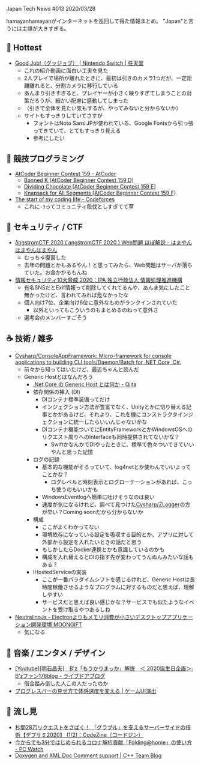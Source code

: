 Japan Tech News #013 2020/03/28

hamayanhamayanがインターネットを巡回して得た情報まとめ。
"Japan"と言うには主語が大きすぎる。

## 🎉 Hottest

- [Good Job!（グッジョブ） | Nintendo Switch | 任天堂](https://www.nintendo.co.jp/switch/av99a/pc/index.html)
    - これの紹介動画に面白い工夫を見た
    - 2人プレイで場所が離れたときに、最初は引きのカメラ1つだが、一定距離離れると、分割カメラに移行している
    - あんまり引きすぎると、プレイヤーが小さく映りすぎてしまうことの対策だろうが、細かい配慮に感動してしまった
    - （引きで全体を見たい気もするが、やってみないと分からないか）
    - サイトもすっきりしていてさすが
        - フォントはNoto Sans JPが使われている、Google Fontsから引っ張ってきていて、とてもすっきり見える
        - 参考にしたい

## 💪 競技プログラミング

- [AtCoder Beginner Contest 159 - AtCoder](https://atcoder.jp/contests/abc159)
    - [Banned K [AtCoder Beginner Contest 159 D]](https://www.hamayanhamayan.com/entry/2020/03/22/235319)
    - [Dividing Chocolate [AtCoder Beginner Contest 159 E]](https://www.hamayanhamayan.com/entry/2020/03/22/231629)
    - [Knapsack for All Segments [AtCoder Beginner Contest 159 F]](https://www.hamayanhamayan.com/entry/2020/03/22/234317)
- [The start of my coding life - Codeforces](http://codeforces.com/blog/entry/75276)
    - これに`-3`ってコミュニティ殺伐としすぎてて草

## 👻 セキュリティ / CTF

- [ångstromCTF 2020 ( angstromCTF 2020 ) Web問題 ほぼ解説 - はまやんはまやんはまやん](https://www.hamayanhamayan.com/entry/2020/03/26/000509)
    - むっちゃ復習した
    - 去年の問題とかもあるやん！と思ってみたら、Web問題はサーバが落ちていた。お金かかるもんね
- [情報セキュリティ10大脅威 2020：IPA 独立行政法人 情報処理推進機構](https://www.ipa.go.jp/security/vuln/10threats2020.html)
    - 有名SNSだとExif情報って削除してくれてるんや、あんま気にしたこと無かったけど、言われてみれば危なかったな
    - 個人向け7位、企業向け6位に意外なものがランクインされていた
        - 以外といってもこういうのもまとめるのねって意外さ
    - 選考会のメンバーすごそう

## ☕ 技術 / 雑多

- [Cysharp/ConsoleAppFramework: Micro-framework for console applications to building CLI tools/Daemon/Batch for .NET Core, C#.](https://github.com/Cysharp/ConsoleAppFramework/)
    - 前々から知ってはいたけど、最近ちゃんと読んだ
    - Generic Hostとはなんだろう
        - [.Net Core の Generic Host とは何か - Qiita](https://qiita.com/kitauji/items/a7c6a7d33c9f67c79336)
        - 依存関係の挿入 (DI)
            - DIコンテナ標準装備ってだけ
            - インジェクション方法が豊富でなく、Unityとかに切り替える記事とかがあるけど、それより、これを機にコンストラクタインジェクションに統一したらいいんじゃないかな
            - DIコンテナ機能ついでにEntityFrameworkとかWindowsOSへのリクエスト周りへのInterfaceも同時提供されてないかな？
                - SwiftかなんかでDIやったときに、標準で色々ついてきていいやんと思った記憶
        - ログの記録
            - 基本的な機能がそろっていて、log4netとか使わんでいいよってことかな？
                - ログレベルと時刻表示とログローテーションがあれば、こっち使うのもいいかも
            - WindowsEventlogへ簡単に吐けそうなのは良い
            - 速度が気になるけれど、調べて見つけた[Cysharp/ZLogger](https://github.com/Cysharp/ZLogger)の方が早い？Coming soonだから分からないか
        - 構成
            - ここがよくわかってない
            - 環境依存になっている設定を吸収する目的とか、アプリに対して外部から設定を入れたいときの話だと思う
            - もしかしたらDocker連携とかも意識しているのかも
            - 構成を入れ替えるとDIの指す先が変わってうんぬんみたいな話もある？
        - IHostedServiceの実装
            - ここが一番パラダイムシフトを感じるけれど、Generic Hostは長時間稼働させるようなプログラムに対するものだと思えば、理解しやすい
            - サービスだと思えば良い感じかな？サービスでも似たようなイベントを受け取るやつあるしね
- [NeutralinoJs - Electronよりもメモリ消費が小さいデスクトップアプリケーション開発環境 MOONGIFT](https://www.moongift.jp/2020/03/neutralinojs-electron%e3%82%88%e3%82%8a%e3%82%82%e3%83%a1%e3%83%a2%e3%83%aa%e6%b6%88%e8%b2%bb%e3%81%8c%e5%b0%8f%e3%81%95%e3%81%84%e3%83%87%e3%82%b9%e3%82%af%e3%83%88%e3%83%83%e3%83%97%e3%82%a2/)
    - 気になる

## 🎵 音楽 / エンタメ / デザイン

- [[Youtube][明石昌夫]　B'z「もうかりまっか」解説　＜ 2020誕生日企画＞: B’zファン178blog - ライブドアブログ](http://bztak1783.livedoor.biz/archives/52092141.html)
    - 借金踏み倒した人この人だったのか
- [プログレスバーの見せ方で体感速度を変える | ゲームUI演出](https://gameanimation.info/archives/1429)

## 👀 流し見

- [秒間28万リクエストをさばく！ 「グラブル」を支えるサーバーサイドの技術【デブサミ2020】 (1/2)：CodeZine（コードジン）](https://codezine.jp/article/detail/12059)
- [今からでも3分ではじめられるコロナ解析貢献「Folding@home」の使い方 - PC Watch](https://pc.watch.impress.co.jp/docs/news/1243458.html)
- [Doxygen and XML Doc Comment support | C++ Team Blog](https://devblogs.microsoft.com/cppblog/doxygen-and-xml-doc-comment-support/)

